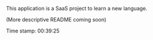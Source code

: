 This application is a SaaS project to learn a new language.

(More descriptive README coming soon)


Time stamp:
00:39:25